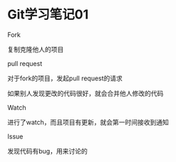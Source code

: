 # Git学习笔记01

Fork	

复制克隆他人的项目

pull request	

对于fork的项目，发起pull request的请求

如果别人发现更改的代码很好，就会合并他人修改的代码

Watch

进行了watch，而且项目有更新，就会第一时间接收到通知

Issue

发现代码有bug，用来讨论的